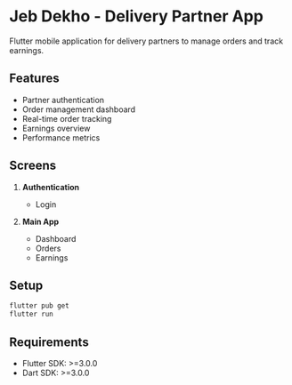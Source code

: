 # Jeb Dekho - Delivery Partner App

Flutter mobile application for delivery partners to manage orders and track earnings.

## Features

- Partner authentication
- Order management dashboard
- Real-time order tracking
- Earnings overview
- Performance metrics

## Screens

1. **Authentication**
   - Login

2. **Main App**
   - Dashboard
   - Orders
   - Earnings

## Setup

```bash
flutter pub get
flutter run
```

## Requirements

- Flutter SDK: >=3.0.0
- Dart SDK: >=3.0.0